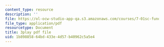 ```yaml
---
content_type: resource
description: ''
file: https://ol-ocw-studio-app-qa.s3.amazonaws.com/courses/7-01sc-fundamentals-of-biology-fall-2011/1b89885864bd433e4d57b40962c5a5e4_YCeKtM6Hnmc.pdf
file_type: application/pdf
resourcetype: Document
title: 3play pdf file
uid: 1b898858-64bd-433e-4d57-b40962c5a5e4
---
```

